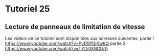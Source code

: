 # Tutoriel 25
## Lecture de panneaux de limitation de vitesse

Les vidéos de ce tutoriel sont disponibles aux adresses suivantes:
partie 1
https://www.youtube.com/watch?v=PvD5POjXw8Q
partie 2
https://www.youtube.com/watch?v=TYDi0SNCUr0

